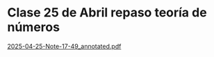 # Clase 25 de Abril repaso teoría de números

[2025-04-25-Note-17-49_annotated.pdf](Clase%2025%20de%20Abril%20repaso%20teori%CC%81a%20de%20nu%CC%81meros%201e07fd794c2880fdbaf6c7a8f9e2c68f/2025-04-25-Note-17-49_annotated.pdf)